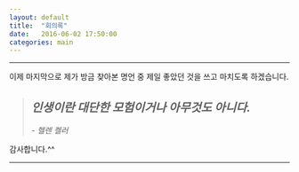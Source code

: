 ```yaml
---
layout: default
title:  "회의록"
date:   2016-06-02 17:50:00
categories: main
---
```

  
---   
 
이제 마지막으로 제가 방금 찾아본 명언 중 제일 좋았던 것을 쓰고 마치도록 하겠습니다.  
 
>## *인생이란 대단한 모험이거나 아무것도 아니다.*  
> *- 헬렌 켈러*  
 
감사합니다.^^  



---
